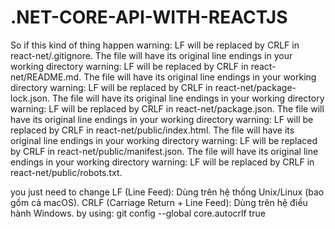 # .NET-CORE-API-WITH-REACTJS
So if this kind of thing happen
warning: LF will be replaced by CRLF in react-net/.gitignore.
The file will have its original line endings in your working directory
warning: LF will be replaced by CRLF in react-net/README.md.
The file will have its original line endings in your working directory
warning: LF will be replaced by CRLF in react-net/package-lock.json.
The file will have its original line endings in your working directory
warning: LF will be replaced by CRLF in react-net/package.json.
The file will have its original line endings in your working directory
warning: LF will be replaced by CRLF in react-net/public/index.html.
The file will have its original line endings in your working directory
warning: LF will be replaced by CRLF in react-net/public/manifest.json.
The file will have its original line endings in your working directory
warning: LF will be replaced by CRLF in react-net/public/robots.txt.

you just need to change
LF (Line Feed): Dùng trên hệ thống Unix/Linux (bao gồm cả macOS).
CRLF (Carriage Return + Line Feed): Dùng trên hệ điều hành Windows.
by using: git config --global core.autocrlf true

